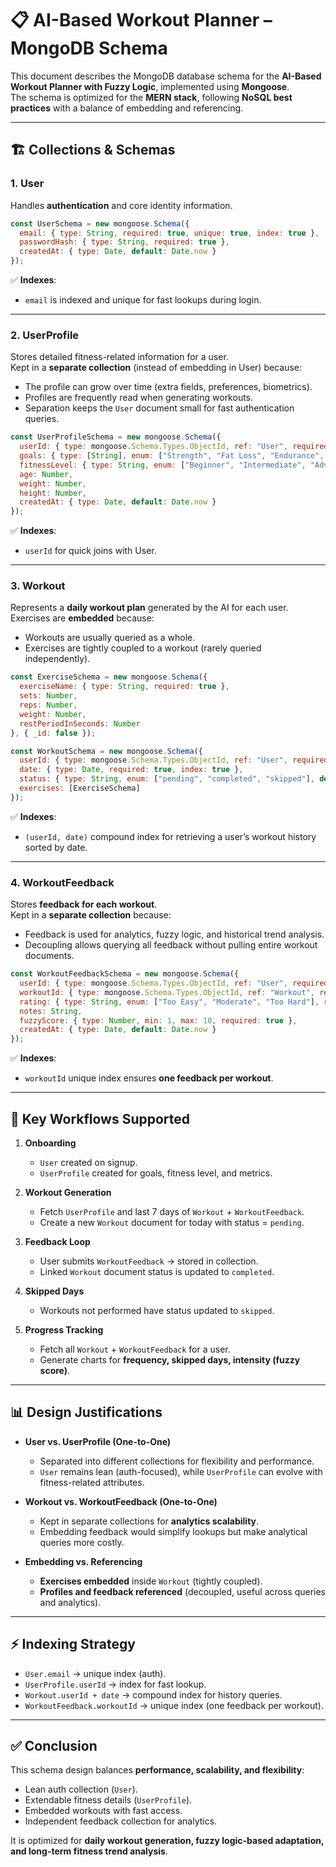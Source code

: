 # 📋 AI-Based Workout Planner – MongoDB Schema

This document describes the MongoDB database schema for the **AI-Based Workout Planner with Fuzzy Logic**, implemented using **Mongoose**.  
The schema is optimized for the **MERN stack**, following **NoSQL best practices** with a balance of embedding and referencing.

---

## 🏗️ Collections & Schemas

### 1. User
Handles **authentication** and core identity information.

```js
const UserSchema = new mongoose.Schema({
  email: { type: String, required: true, unique: true, index: true },
  passwordHash: { type: String, required: true },
  createdAt: { type: Date, default: Date.now }
});
```

✅ **Indexes**:  
- `email` is indexed and unique for fast lookups during login.  

---

### 2. UserProfile
Stores detailed fitness-related information for a user.  
Kept in a **separate collection** (instead of embedding in User) because:
- The profile can grow over time (extra fields, preferences, biometrics).
- Profiles are frequently read when generating workouts.
- Separation keeps the `User` document small for fast authentication queries.

```js
const UserProfileSchema = new mongoose.Schema({
  userId: { type: mongoose.Schema.Types.ObjectId, ref: "User", required: true, index: true },
  goals: { type: [String], enum: ["Strength", "Fat Loss", "Endurance", "Flexibility"], required: true },
  fitnessLevel: { type: String, enum: ["Beginner", "Intermediate", "Advanced"], required: true },
  age: Number,
  weight: Number,
  height: Number,
  createdAt: { type: Date, default: Date.now }
});
```

✅ **Indexes**:  
- `userId` for quick joins with User.  

---

### 3. Workout
Represents a **daily workout plan** generated by the AI for each user.  
Exercises are **embedded** because:
- Workouts are usually queried as a whole.
- Exercises are tightly coupled to a workout (rarely queried independently).

```js
const ExerciseSchema = new mongoose.Schema({
  exerciseName: { type: String, required: true },
  sets: Number,
  reps: Number,
  weight: Number,
  restPeriodInSeconds: Number
}, { _id: false });

const WorkoutSchema = new mongoose.Schema({
  userId: { type: mongoose.Schema.Types.ObjectId, ref: "User", required: true, index: true },
  date: { type: Date, required: true, index: true },
  status: { type: String, enum: ["pending", "completed", "skipped"], default: "pending" },
  exercises: [ExerciseSchema]
});
```

✅ **Indexes**:  
- `(userId, date)` compound index for retrieving a user’s workout history sorted by date.  

---

### 4. WorkoutFeedback
Stores **feedback for each workout**.  
Kept in a **separate collection** because:
- Feedback is used for analytics, fuzzy logic, and historical trend analysis.
- Decoupling allows querying all feedback without pulling entire workout documents.

```js
const WorkoutFeedbackSchema = new mongoose.Schema({
  userId: { type: mongoose.Schema.Types.ObjectId, ref: "User", required: true, index: true },
  workoutId: { type: mongoose.Schema.Types.ObjectId, ref: "Workout", required: true, unique: true },
  rating: { type: String, enum: ["Too Easy", "Moderate", "Too Hard"], required: true },
  notes: String,
  fuzzyScore: { type: Number, min: 1, max: 10, required: true },
  createdAt: { type: Date, default: Date.now }
});
```

✅ **Indexes**:  
- `workoutId` unique index ensures **one feedback per workout**.  

---

## 🔄 Key Workflows Supported

1. **Onboarding**
   - `User` created on signup.
   - `UserProfile` created for goals, fitness level, and metrics.

2. **Workout Generation**
   - Fetch `UserProfile` and last 7 days of `Workout` + `WorkoutFeedback`.
   - Create a new `Workout` document for today with status = `pending`.

3. **Feedback Loop**
   - User submits `WorkoutFeedback` → stored in collection.
   - Linked `Workout` document status is updated to `completed`.

4. **Skipped Days**
   - Workouts not performed have status updated to `skipped`.

5. **Progress Tracking**
   - Fetch all `Workout` + `WorkoutFeedback` for a user.
   - Generate charts for **frequency, skipped days, intensity (fuzzy score)**.

---

## 📊 Design Justifications

- **User vs. UserProfile (One-to-One)**
  - Separated into different collections for flexibility and performance.
  - `User` remains lean (auth-focused), while `UserProfile` can evolve with fitness-related attributes.

- **Workout vs. WorkoutFeedback (One-to-One)**
  - Kept in separate collections for **analytics scalability**.
  - Embedding feedback would simplify lookups but make analytical queries more costly.

- **Embedding vs. Referencing**
  - **Exercises embedded** inside `Workout` (tightly coupled).
  - **Profiles and feedback referenced** (decoupled, useful across queries and analytics).

---

## ⚡ Indexing Strategy
- `User.email` → unique index (auth).
- `UserProfile.userId` → index for fast lookup.
- `Workout.userId + date` → compound index for history queries.
- `WorkoutFeedback.workoutId` → unique index (one feedback per workout).

---

## ✅ Conclusion
This schema design balances **performance, scalability, and flexibility**:  
- Lean auth collection (`User`).  
- Extendable fitness details (`UserProfile`).  
- Embedded workouts with fast access.  
- Independent feedback collection for analytics.  

It is optimized for **daily workout generation, fuzzy logic-based adaptation, and long-term fitness trend analysis**.
